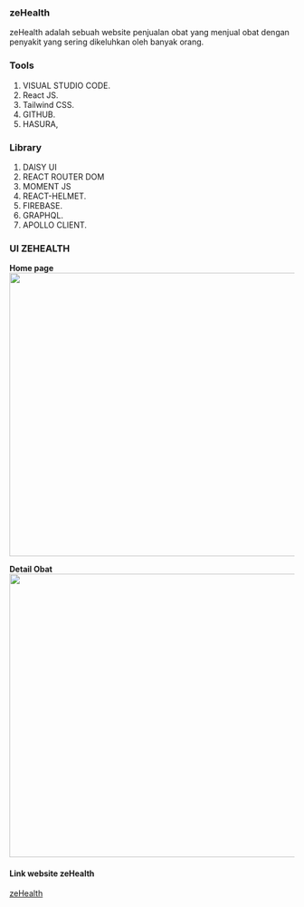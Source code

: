 ### zeHealth

zeHealth adalah sebuah website penjualan obat yang menjual obat dengan penyakit yang sering dikeluhkan oleh banyak orang.

### Tools

1. VISUAL STUDIO CODE.
2. React JS.
3. Tailwind CSS.
4. GITHUB.
5. HASURA,

### Library

1. DAISY UI
2. REACT ROUTER DOM
3. MOMENT JS
4. REACT-HELMET.
5. FIREBASE.
6. GRAPHQL.
7. APOLLO CLIENT.

### UI ZEHEALTH

**Home page**  
<img src="https://firebasestorage.googleapis.com/v0/b/zehealth-7c28c.appspot.com/o/Mockup%201.png?alt=media&token=87b0fba8-d4ac-4ab4-a160-4e1daf240efb" width="600" height="500">

**Detail Obat**  
<img src="https://firebasestorage.googleapis.com/v0/b/zehealth-7c28c.appspot.com/o/Mockup%202.png?alt=media&token=862ce77a-8225-4549-a819-500aa466d1d7" width="600" height="500">

#### Link website zeHealth

[zeHealth](https://zehealth-agillstrz.vercel.app/)
